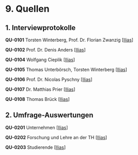 # 9. Quellen

## 1. Interviewprotokolle
<a name="QU-0101">**QU-0101**</a> Torsten Winterberg, Prof. Dr. Florian Zwanzig [[Ilias](https://ilias.th-koeln.de/goto.php?target=file_1589431_download&client_id=ILIAS_FH_Koeln "Ilias")]

<a name="QU-0102">**QU-0102**</a> Prof. Dr. Denis Anders [[Ilias](https://ilias.th-koeln.de/goto.php?target=file_1589860_download&client_id=ILIAS_FH_Koeln "Ilias")]

<a name="QU-0104">**QU-0104**</a> Wolfgang Cieplik [[Ilias](https://ilias.th-koeln.de/goto.php?target=file_1589857_download&client_id=ILIAS_FH_Koeln "Ilias")]

<a name="QU-0105">**QU-0105**</a> Thomas Unterbörsch, Torsten Winterberg [[Ilias](https://ilias.th-koeln.de/goto.php?target=file_1602091_download&client_id=ILIAS_FH_Koeln "Ilias")]

<a name="QU-0106">**QU-0106**</a> Prof. Dr. Nicolas Pyschny [[Ilias](https://ilias.th-koeln.de/goto.php?target=file_1588308_download&client_id=ILIAS_FH_Koeln "Ilias")]

<a name="QU-0107">**QU-0107**</a> Dr. Matthias Prier [[Ilias](https://ilias.th-koeln.de/goto.php?target=file_1589847_download&client_id=ILIAS_FH_Koeln "Ilias")]

<a name="QU-0108">**QU-0108**</a> Thomas Brück [[Ilias](https://ilias.th-koeln.de/goto.php?target=file_1589138_download&client_id=ILIAS_FH_Koeln "Ilias")]


## 2. Umfrage-Auswertungen
<a name="QU-0201">**QU-0201**</a> Unternehmen [[Ilias](https://ilias.th-koeln.de/goto.php?target=file_1611419_download&client_id=ILIAS_FH_Koeln)]

<a name="QU-0202">**QU-0202**</a> Forschung und Lehre an der TH [[Ilias](https://ilias.th-koeln.de/goto.php?target=file_1609290_download&client_id=ILIAS_FH_Koeln)]

<a name="QU-0203">**QU-0203**</a> Studierende [[Ilias](https://ilias.th-koeln.de/goto.php?target=file_1609720_download&client_id=ILIAS_FH_Koeln)]

